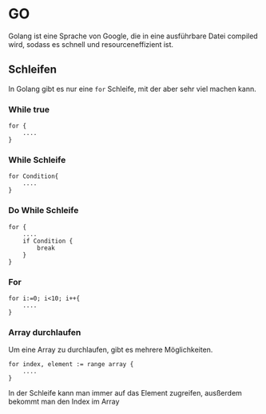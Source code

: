 # GO
Golang ist eine Sprache von Google, die in eine ausführbare Datei compiled wird, sodass es schnell und resourceneffizient ist.
## Schleifen
In Golang gibt es nur eine `for` Schleife, mit der aber sehr viel machen kann.
### While true
```golang 
for {
    ....
}
```
### While Schleife
```golang 
for Condition{
    ....
}
```
### Do While Schleife
```golang 
for {
    ....
    if Condition {
        break
    }
}
```
### For
```golang 
for i:=0; i<10; i++{
    ....
}
```
### Array durchlaufen
Um eine Array zu durchlaufen, gibt es mehrere Möglichkeiten.
```golang 
for index, element := range array {
    ....
}
```
In der Schleife kann man immer auf das Element zugreifen, ausßerdem bekommt man den Index im Array

